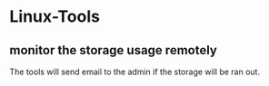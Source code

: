 # Linux-Tools
## monitor the storage usage remotely
The tools will send email to the admin if the storage will be ran out. 
